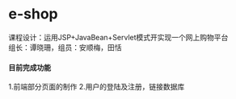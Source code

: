 # e-shop

课程设计：运用JSP+JavaBean+Servlet模式开实现一个网上购物平台<br>
组长：谭晓珊，组员：安顺梅，田恬
#### 目前完成功能
1.前端部分页面的制作
2.用户的登陆及注册，链接数据库

